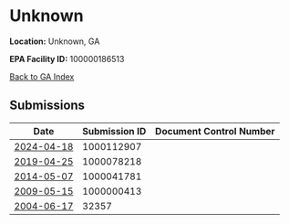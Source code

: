 # Unknown

**Location:** Unknown, GA

**EPA Facility ID:** 100000186513

[Back to GA Index](../../index.md)

## Submissions

| Date | Submission ID | Document Control Number |
|------|--------------|-------------------------|
| [2024-04-18](submissions/1000112907.md) | 1000112907 |  |
| [2019-04-25](submissions/1000078218.md) | 1000078218 |  |
| [2014-05-07](submissions/1000041781.md) | 1000041781 |  |
| [2009-05-15](submissions/1000000413.md) | 1000000413 |  |
| [2004-06-17](submissions/32357.md) | 32357 |  |
